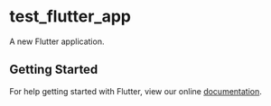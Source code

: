 # test_flutter_app

A new Flutter application.

## Getting Started

For help getting started with Flutter, view our online
[documentation](https://flutter.io/).
